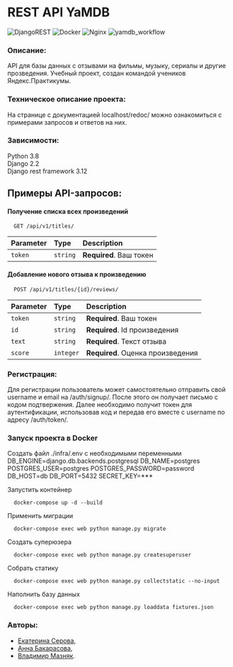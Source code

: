 # REST API YaMDB
![DjangoREST](https://img.shields.io/badge/DJANGO-REST-ff1709?style=for-the-badge&logo=django&logoColor=white&color=ff1709&labelColor=gray) ![Docker](https://img.shields.io/badge/docker-%230db7ed.svg?style=for-the-badge&logo=docker&logoColor=white) ![Nginx](https://img.shields.io/badge/nginx-%23009639.svg?style=for-the-badge&logo=nginx&logoColor=white)
![yamdb_workflow](https://github.com/Bakarasik/yamdb_final/actions/workflows/yamdb_workflow/badge.svg)
### Описание:
API для базы данных с отзывами на фильмы, музыку, сериалы и другие прозведения. 
Учебный проект, создан командой учеников Яндекс.Практикумы.

### Техническое описание проекта:
На странице с документацией localhost/redoc/ можно ознакомиться с примерами запросов и ответов на них.

### Зависимости:
Python 3.8  
Django 2.2  
Django rest framework 3.12

## Примеры API-запросов:

#### Получение списка всех произведений

```http
  GET /api/v1/titles/
```

| Parameter | Type     | Description                |
| :-------- | :------- | :------------------------- |
| `token`   | `string` | **Required**. Ваш токен    |

#### Добавление нового отзыва к произведению

```http
  POST /api/v1/titles/{id}/reviews/
```

| Parameter | Type     | Description                       |
| :-------- | :------- | :-------------------------------- |
| `token`   | `string` | **Required**. Ваш токен           |
| `id`      | `string` | **Required**. Id произведения     |
| `text`    | `string` | **Required**. Текст отзыва        |
| `score`   | `integer` | **Required**. Оценка произведения |


### Регистрация:
Для регистрации пользователь может самостоятельно отправить свой username и email на /auth/signup/. После этого он получает письмо с кодом подтвержения. Далее необходимо получит токен для аутентификации, использовав код и передав его вместе с username по адресу /auth/token/.

### Запуск проекта в Docker

Создать файл ./infra/.env c необходимыми переменными
DB_ENGINE=django.db.backends.postgresql 
DB_NAME=postgres 
POSTGRES_USER=postgres 
POSTGRES_PASSWORD=password
DB_HOST=db 
DB_PORT=5432
SECRET_KEY=***

Запустить контейнер
```power shell
  docker-compose up -d --build
```

Применить миграции
```power shell
  docker-compose exec web python manage.py migrate
```

Создать суперюзера
```power shell
  docker-compose exec web python manage.py createsuperuser
```

Собрать статику
```power shell
  docker-compose exec web python manage.py collectstatic --no-input
```

Наполнить базу данных 
```power shell
  docker-compose exec web python manage.py loaddata fixtures.json
```

### Авторы: 
- [Екатерина Серова](https://github.com/EISerova/),
- [Анна Бакарасова](https://github.com/Bakarasik),
- [Владимир Мазняк](https://github.com/Cognitoid).